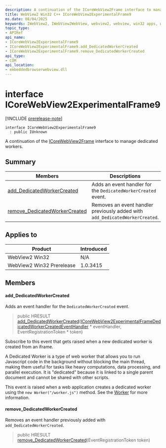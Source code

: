 ```yaml
---
description: A continuation of the ICoreWebView2Frame interface to manage dedicated workers.
title: WebView2 Win32 C++ ICoreWebView2ExperimentalFrame9
ms.date: 08/04/2025
keywords: IWebView2, IWebView2WebView, webview2, webview, win32 apps, win32, edge, ICoreWebView2, ICoreWebView2Controller, browser control, edge html, ICoreWebView2ExperimentalFrame9
topic_type: 
- APIRef
api_name:
- ICoreWebView2ExperimentalFrame9
- ICoreWebView2ExperimentalFrame9.add_DedicatedWorkerCreated
- ICoreWebView2ExperimentalFrame9.remove_DedicatedWorkerCreated
api_type:
- COM
api_location:
- embeddedbrowserwebview.dll
---
```


# interface ICoreWebView2ExperimentalFrame9

[!INCLUDE [prerelease-note](../includes/prerelease-note.md)]

```
interface ICoreWebView2ExperimentalFrame9
  : public IUnknown
```

A continuation of the [ICoreWebView2Frame](icorewebview2frame.md#icorewebview2frame) interface to manage dedicated workers.

## Summary

 Members                        | Descriptions
--------------------------------|---------------------------------------------
[add_DedicatedWorkerCreated](#add_dedicatedworkercreated) | Adds an event handler for the `DedicatedWorkerCreated` event.
[remove_DedicatedWorkerCreated](#remove_dedicatedworkercreated) | Removes an event handler previously added with `add_DedicatedWorkerCreated`.

## Applies to

Product                         | Introduced
--------------------------------|---------------------------------------------
WebView2 Win32            |    N/A
WebView2 Win32 Prerelease |    1.0.3415

## Members

#### add_DedicatedWorkerCreated

Adds an event handler for the `DedicatedWorkerCreated` event.

> public HRESULT [add_DedicatedWorkerCreated](#add_dedicatedworkercreated)([ICoreWebView2ExperimentalFrameDedicatedWorkerCreatedEventHandler](icorewebview2experimentalframededicatedworkercreatedeventhandler.md#icorewebview2experimentalframededicatedworkercreatedeventhandler) * eventHandler, EventRegistrationToken * token)

Subscribe to this event that gets raised when a new dedicated worker is created from an iframe.

A Dedicated Worker is a type of web worker that allows you to run Javascript code in the background without blocking the main thread, making them useful for tasks like heavy computations, data processing, and parallel execution. It is "dedicated" because it is linked to a single parent document and cannot be shared with other scripts.

This event is raised when a web application creates a dedicated worker using the `new Worker("/worker.js")` method. See the [Worker](https://developer.mozilla.org/docs/Web/API/Worker/Worker) for more information.

#### remove_DedicatedWorkerCreated

Removes an event handler previously added with `add_DedicatedWorkerCreated`.

> public HRESULT [remove_DedicatedWorkerCreated](#remove_dedicatedworkercreated)(EventRegistrationToken token)

